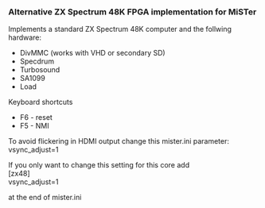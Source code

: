<h3>Alternative ZX Spectrum 48K FPGA implementation for MiSTer</h3>

<p>Implements a standard ZX Spectrum 48K computer and the follwing hardware:</p>
<ul>
<li>DivMMC (works with VHD or secondary SD)</li>
<li>Specdrum</li>
<li>Turbosound</li>
<li>SA1099</li>
<li>Load</li>
</ul>

<p>Keyboard shortcuts</p>
<ul>
<li>F6 - reset
<li>F5 - NMI
</ul>

<p>To avoid flickering in HDMI output change this mister.ini parameter:<br />
vsync_adjust=1</p>
<p>If you only want to change this setting for this core add<br />
[zx48]<br />
vsync_adjust=1</p>
at the end of mister.ini</p>
